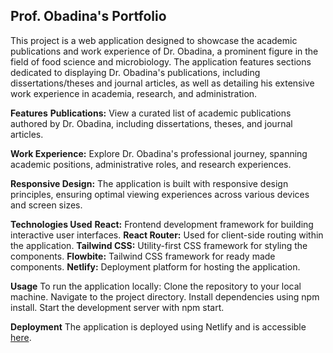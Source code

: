 ## Prof. Obadina's Portfolio
This project is a web application designed to showcase the academic publications and work experience of Dr. Obadina, a prominent figure in the field of food science and microbiology. The application features sections dedicated to displaying Dr. Obadina's publications, including dissertations/theses and journal articles, as well as detailing his extensive work experience in academia, research, and administration.

**Features**
**Publications:** View a curated list of academic publications authored by Dr. Obadina, including dissertations, theses, and journal articles.

**Work Experience:** Explore Dr. Obadina's professional journey, spanning academic positions, administrative roles, and research experiences.

**Responsive Design:** The application is built with responsive design principles, ensuring optimal viewing experiences across various devices and screen sizes.

**Technologies Used**
**React:** Frontend development framework for building interactive user interfaces.
**React Router:** Used for client-side routing within the application.
**Tailwind CSS:** Utility-first CSS framework for styling the components.
**Flowbite:** Tailwind CSS framework for ready made components.
**Netlify:** Deployment platform for hosting the application.

**Usage**
To run the application locally:
Clone the repository to your local machine.
Navigate to the project directory.
Install dependencies using npm install.
Start the development server with npm start.

**Deployment**
The application is deployed using Netlify and is accessible [here](https://65e498197dacf19b9cf977e0--obadina-web.netlify.app/).